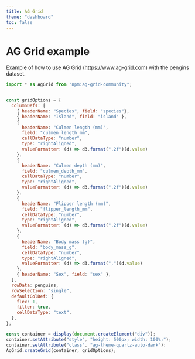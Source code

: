 ```yaml
---
title: AG Grid
theme: "dashboard"
toc: false
---
```


# AG Grid example

Example of how to use AG Grid (https://www.ag-grid.com) with the pengins dataset.

```js
import * as AgGrid from "npm:ag-grid-community";
```


<link rel="stylesheet" href="https://cdn.jsdelivr.net/npm/ag-grid-community/styles/ag-grid.min.css">
<link rel="stylesheet" href="https://cdn.jsdelivr.net/npm/ag-grid-community/styles/ag-theme-quartz.min.css">

```js

const gridOptions = {
  columnDefs: [
    { headerName: "Species", field: "species"},
    { headerName: "Island", field: "island" },
    {
      headerName: "Culmen length (mm)",
      field: "culmen_length_mm",
      cellDataType: "number",
      type: "rightAligned",
      valueFormatter: (d) => d3.format(".2f")(d.value)
    },
    {
      headerName: "Culmen depth (mm)",
      field: "culmen_depth_mm",
      cellDataType: "number",
      type: "rightAligned",
      valueFormatter: (d) => d3.format(".2f")(d.value)
    },
    {
      headerName: "Flipper length (mm)",
      field: "flipper_length_mm",
      cellDataType: "number",
      type: "rightAligned",
      valueFormatter: (d) => d3.format(".2f")(d.value)
    },
    {
      headerName: "Body mass (g)",
      field: "body_mass_g",
      cellDataType: "number",
      type: "rightAligned",
      valueFormatter: (d) => d3.format(",")(d.value)
    },
    { headerName: "Sex", field: "sex" },
  ],
  rowData: penguins,
  rowSelection: "single",
  defaultColDef: {
    flex: 1,
    filter: true,
    cellDataType: "text",
  },
};

const container = display(document.createElement("div"));
container.setAttribute("style", "height: 500px; width: 100%;");
container.setAttribute("class", "ag-theme-quartz-auto-dark");
AgGrid.createGrid(container, gridOptions);
```
